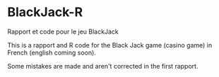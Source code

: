 # BlackJack-R
Rapport et code pour le jeu BlackJack



This is a rapport and R code for the Black Jack game (casino game) in French (english coming soon).

Some mistakes are made and aren't corrected in the first rapport. 


